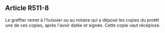 Article R511-8
----
Le greffier remet à l'huissier ou au notaire qui a déposé les copies du protêt
une de ces copies, après l'avoir datée et signée. Cette copie vaut récépissé.
